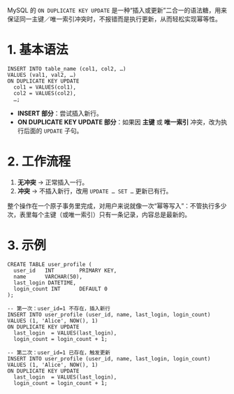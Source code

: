 MySQL 的 `ON DUPLICATE KEY UPDATE` 是一种“插入或更新”二合一的语法糖，用来保证同一主键／唯一索引冲突时，不报错而是执行更新，从而轻松实现幂等性。

# 1. 基本语法

```
INSERT INTO table_name (col1, col2, …)
VALUES (val1, val2, …)
ON DUPLICATE KEY UPDATE
  col1 = VALUES(col1),
  col2 = VALUES(col2), 
  …;
```
- **INSERT 部分**：尝试插入新行。
- **ON DUPLICATE KEY UPDATE 部分**：如果因 **主键** 或 **唯一索引** 冲突，改为执行后面的 `UPDATE` 子句。

# 2. 工作流程

1. **无冲突** → 正常插入一行。
2. **冲突** → 不插入新行，改用 `UPDATE … SET …` 更新已有行。

整个操作在一个原子事务里完成，对用户来说就像一次“幂等写入”：不管执行多少次，表里每个主键（或唯一索引）只有一条记录，内容总是最新的。

# 3. 示例

```
CREATE TABLE user_profile (
  user_id   INT        PRIMARY KEY,
  name      VARCHAR(50),
  last_login DATETIME,
  login_count INT      DEFAULT 0
);

-- 第一次：user_id=1 不存在，插入新行
INSERT INTO user_profile (user_id, name, last_login, login_count)
VALUES (1, 'Alice', NOW(), 1)
ON DUPLICATE KEY UPDATE
  last_login  = VALUES(last_login),
  login_count = login_count + 1;
  
-- 第二次：user_id=1 已存在，触发更新
INSERT INTO user_profile (user_id, name, last_login, login_count)
VALUES (1, 'Alice', NOW(), 1)
ON DUPLICATE KEY UPDATE
  last_login  = VALUES(last_login),
  login_count = login_count + 1;
```


